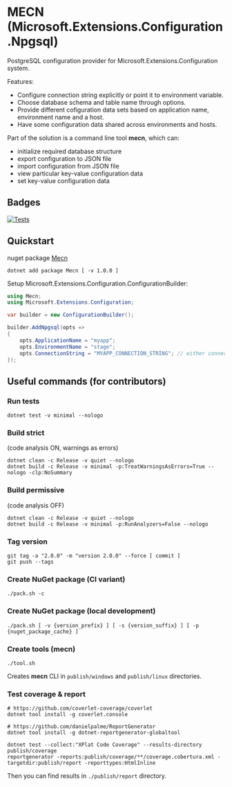 # MECN (Microsoft.Extensions.Configuration.Npgsql)

PostgreSQL configuration provider for Microsoft.Extensions.Configuration system.

Features:
* Configure connection string explicitly or point it to environment variable.
* Choose database schema and table name through options.
* Provide different cofiguration data sets based on application name, environment name and a host.
* Have some configuration data shared across environments and hosts.

Part of the solution is a command line tool **mecn**, which can:
* initialize required database structure
* export configuration to JSON file
* import configuration from JSON file
* view particular key-value configuration data 
* set key-value configuration data


## Badges

[![Tests](https://github.com/jdvor/mecn/actions/workflows/test.yml/badge.svg?branch=main)](https://github.com/jdvor/mecn/actions/workflows/test.yml)


## Quickstart

nuget package [Mecn](https://www.nuget.org/packages/Mecn)


```shell
dotnet add package Mecn [ -v 1.0.0 ]
```

Setup Microsoft.Extensions.Configuration.ConfigurationBuilder:
```csharp
using Mecn;
using Microsoft.Extensions.Configuration;

var builder = new ConfigurationBuilder();

builder.AddNpgsql(opts =>
{
    opts.ApplicationName = "myapp";
    opts.EnvironmentName = "stage";
    opts.ConnectionString = "MYAPP_CONNECTION_STRING"; // either connection string or environment variable name
});
```


## Useful commands (for contributors)

### Run tests
```shell
dotnet test -v minimal --nologo
```

### Build strict
(code analysis ON, warnings as errors)
```shell
dotnet clean -c Release -v quiet --nologo
dotnet build -c Release -v minimal -p:TreatWarningsAsErrors=True --nologo -clp:NoSummary
```

### Build permissive
(code analysis OFF)
```shell
dotnet clean -c Release -v quiet --nologo
dotnet build -c Release -v minimal -p:RunAnalyzers=False --nologo
```

### Tag version
```shell
git tag -a "2.0.0" -m "version 2.0.0" --force [ commit ]
git push --tags
```

### Create NuGet package (CI variant)
```shell
./pack.sh -c
```

### Create NuGet package (local development)
```shell
./pack.sh [ -v {version_prefix} ] [ -s {version_suffix} ] [ -p {nuget_package_cache} ]
```

### Create tools (mecn)
```shell
./tool.sh
```

Creates **mecn** CLI in `publish/windows` and `publish/linux` directories.


### Test coverage & report
```shell
# https://github.com/coverlet-coverage/coverlet
dotnet tool install -g coverlet.console

# https://github.com/danielpalme/ReportGenerator
dotnet tool install -g dotnet-reportgenerator-globaltool

dotnet test --collect:"XPlat Code Coverage" --results-directory publish/coverage
reportgenerator -reports:publish/coverage/**/coverage.cobertura.xml -targetdir:publish/report -reporttypes:HtmlInline
```

Then you can find results in `./publish/report` directory.
